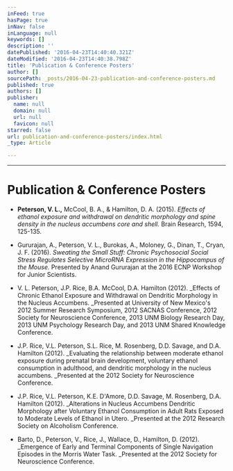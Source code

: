 ```yaml
---
inFeed: true
hasPage: true
inNav: false
inLanguage: null
keywords: []
description: ''
datePublished: '2016-04-23T14:40:40.321Z'
dateModified: '2016-04-23T14:40:38.798Z'
title: 'Publication & Conference Posters'
author: []
sourcePath: _posts/2016-04-23-publication-and-conference-posters.md
published: true
authors: []
publisher:
  name: null
  domain: null
  url: null
  favicon: null
starred: false
url: publication-and-conference-posters/index.html
_type: Article

---
```

****

# Publication & Conference Posters

* **Peterson, V. L.,** McCool, B. A., & Hamilton, D. A. (2015). _Effects of ethanol exposure and withdrawal on dendritic morphology and spine density in the nucleus accumbens core and shell._ Brain Research, 1594, 125-135\.

* Gururajan, A., Peterson, V. L., Burokas, A., Moloney, G., Dinan, T., Cryan, J. F. (2016). _Sweating the Small Stuff: Chronic Psychosocial Social Stress Regulates Selective MicroRNA Expression in the Hippocampus of the Mouse._ Presented by Anand Gururajan at the 2016 ECNP Workshop for Junior Scientists.

* V. L. Peterson, J.P. Rice, B.A. McCool, D.A. Hamilton (2012). _Effects of Chronic Ethanol Exposure and Withdrawal on Dendritic Morphology in the Nucleus Accumbens. _Presented at University of New Mexico's 2012 Summer Research Symposium, 2012 SACNAS Conference, 2012 Society for Neuroscience Conference, 2013 UNM Biology Research Day, 2013 UNM Psychology Research Day, and 2013 UNM Shared Knowledge Conference.

* J.P. Rice, V.L. Peterson, S.L. Rice, M. Rosenberg, D.D. Savage, and D.A. Hamilton (2012). _Evaluating the relationship between moderate ethanol exposure during prenatal brain development, voluntary ethanol consumption in adulthood, and dendritic morphology in the nucleus accumbens. _Presented at the 2012 Society for Neuroscience Conference.

* J.P. Rice, V.L. Peterson, K.E. D'Amore, D.D. Savage, M. Rosenberg, D.A. Hamilton (2012). _Alterations in Nucleus Accumbens Dendritic Morphology after Voluntary Ethanol Consumption in Adult Rats Exposed to Moderate Levels of Ethanol in Utero. _Presented at the 2012 Research Society on Alcoholism Conference.

* Barto, D., Peterson, V., Rice, J., Wallace, D., Hamilton, D. (2012). _Emergence of Early and Terminal Components of Single Navigation Episodes in the Morris Water Task. _Presented at the 2012 Society for Neuroscience Conference.